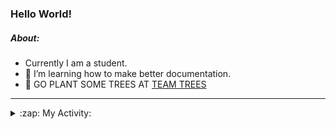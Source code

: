 ### Hello World!

##### About:
- Currently I am a student.
- 🌱 I’m learning how to make better documentation.
- 🌱 GO PLANT SOME TREES AT [TEAM TREES](https://teamtrees.org/)

---
<details>
  <summary>:zap: My Activity:</summary>
  
<!--START_SECTION:waka-->
![Code Time](http://img.shields.io/badge/Code%20Time-1%2C157%20hrs%2047%20mins-blue)

**I'm a Night 🦉** 

```text
🌞 Morning                1850 commits        ███░░░░░░░░░░░░░░░░░░░░░░   10.02 % 
🌆 Daytime                6287 commits        █████████░░░░░░░░░░░░░░░░   34.04 % 
🌃 Evening                5267 commits        ███████░░░░░░░░░░░░░░░░░░   28.52 % 
🌙 Night                  5064 commits        ███████░░░░░░░░░░░░░░░░░░   27.42 % 
```
📅 **I'm Most Productive on Wednesday** 

```text
Monday                   2629 commits        ████░░░░░░░░░░░░░░░░░░░░░   14.24 % 
Tuesday                  2519 commits        ███░░░░░░░░░░░░░░░░░░░░░░   13.64 % 
Wednesday                4310 commits        ██████░░░░░░░░░░░░░░░░░░░   23.34 % 
Thursday                 2378 commits        ███░░░░░░░░░░░░░░░░░░░░░░   12.88 % 
Friday                   1881 commits        ███░░░░░░░░░░░░░░░░░░░░░░   10.19 % 
Saturday                 1623 commits        ██░░░░░░░░░░░░░░░░░░░░░░░   08.79 % 
Sunday                   3128 commits        ████░░░░░░░░░░░░░░░░░░░░░   16.94 % 
```


📊 **This Week I Spent My Time On** 

```text
🔥 Editors: 
VS Code                  2 hrs 38 mins       █████████████████████████   100.00 % 

🐱‍💻 Projects: 
praise                   2 hrs 37 mins       █████████████████████████   99.13 % 
CSF31                    1 min               ░░░░░░░░░░░░░░░░░░░░░░░░░   00.76 % 
giveth-dapps-v2          0 secs              ░░░░░░░░░░░░░░░░░░░░░░░░░   00.11 % 
```


 Last Updated on 10/08/2023 10:10:32 UTC
<!--END_SECTION:waka-->
</details>
